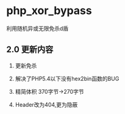 # php_xor_bypass
利用随机异或无限免杀d盾

## 2.0 更新内容

1.	更新免杀

2.	解决了PHP5.4以下没有hex2bin函数的BUG

3.	精简体积 370字节->270字节

4.	Header改为404,更为隐蔽
